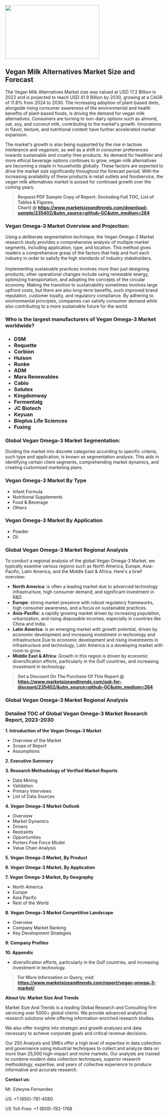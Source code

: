 <p><img class="alignnone size-medium wp-image-20088" src="https://ffe5etoiles.com/wp-content/uploads/2024/12/MST1-300x171.png" alt="" width="300" height="171" /></p><h2>Vegan Milk Alternatives Market Size and Forecast</h2><p>The Vegan Milk Alternatives Market size was valued at USD 17.2 Billion in 2022 and is projected to reach USD 41.9 Billion by 2030, growing at a CAGR of 11.8% from 2024 to 2030. The increasing adoption of plant-based diets, alongside rising consumer awareness of the environmental and health benefits of plant-based foods, is driving the demand for vegan milk alternatives. Consumers are turning to non-dairy options such as almond, oat, soy, and coconut milk, contributing to the market's growth. Innovations in flavor, texture, and nutritional content have further accelerated market expansion.</p><p>The market's growth is also being supported by the rise in lactose intolerance and veganism, as well as a shift in consumer preferences towards sustainable and cruelty-free products. As demand for healthier and more ethical beverage options continues to grow, vegan milk alternatives are becoming a staple in households globally. These factors are expected to drive the market size significantly throughout the forecast period. With the increasing availability of these products in retail outlets and foodservice, the vegan milk alternatives market is poised for continued growth over the coming years.</p></p><blockquote id="" class=""><strong>Request PDF Sample Copy of Report: (Including Full TOC, List of Tables &amp; Figures, Chart)&nbsp;@&nbsp;<strong><a href="https://www.marketsizeandtrends.com/download-sample/235402/&utm_source=github-GC&utm_medium=264" target="_blank">https://www.marketsizeandtrends.com/download-sample/235402/&utm_source=github-GC&utm_medium=264</a></strong></strong></blockquote><h3 id="" class="">Vegan Omega-3 Market&nbsp;Overview and Projection:</h3><p id="" class="">Using a deliberate segmentation technique, the Vegan Omega-3 Market research study provides a comprehensive analysis of multiple market segments, including application, type, and location. This method gives readers a comprehensive grasp of the factors that help and hurt each industry in order to satisfy the high standards of industry stakeholders. <br /> <br />Implementing sustainable practices involves more than just designing products; other operational changes include using renewable energy, optimizing transportation, and adopting the concepts of the circular economy. Making the transition to sustainability sometimes involves large upfront costs, but there are also long-term benefits, such improved brand reputation, customer loyalty, and regulatory compliance. By adhering to environmental principles, companies can satisfy consumer demand while also contributing to a more sustainable future for the world.</p><h3 id="" class="">Who is the largest manufacturers of&nbsp;Vegan Omega-3 Market worldwide?</h3><h3 class=""><p><ul><li>DSM </li><li> Roquette </li><li> Corbion </li><li> Huison </li><li> Runke </li><li> ADM </li><li> Mara Renewables </li><li> Cabio </li><li> Solutex </li><li> Kingdomway </li><li> Fermentalg </li><li> JC Biotech </li><li> Keyuan </li><li> Bioplus Life Sciences </li><li> Fuxing</li></ul></p></h3><h3 id="" class="">Global&nbsp;Vegan Omega-3 Market Segmentation:</h3><p id="" class="">Dividing the market into discrete categories according to specific criteria, such type and application, is known as segmentation analysis. This aids in identifying certain client segments, comprehending market dynamics, and creating customized marketing plans.</p><h3 id="" class="">Vegan Omega-3 Market&nbsp;By Type</h3><p><p><ul><li>Infant Formula</li><li> Nutritional Supplements</li><li> Food & Beverage</li><li> Others</p></li></ul></p></p><h3 id="" class="">Vegan Omega-3 Market&nbsp;By Application</h3><p class=""><p><ul><li>Powder</li><li> Oil</li></ul></p></p><h3 id="" class="">Global Vegan Omega-3 Market Regional Analysis</h3><p id="" class="">To conduct a regional analysis of the global Vegan Omega-3 Market, we typically examine various regions such as North America, Europe, Asia-Pacific, Latin America, and the Middle East &amp; Africa. Here's a brief overview:</p><ul><li><strong>North America</strong>: is often a leading market due to advanced technology infrastructure, high consumer demand, and significant investment in R&amp;D.</li><li><strong>Europe</strong>: strong market presence with robust regulatory frameworks, high consumer awareness, and a focus on sustainable practices.</li><li><strong>Asia-Pacific</strong>: a rapidly growing market driven by increasing population, urbanization, and rising disposable incomes, especially in countries like China and India.</li><li><strong>Latin America</strong>: is an emerging market with growth potential, driven by economic development and increasing investment in technology and infrastructure.Due to economic development and rising investments in infrastructure and technology, Latin America is a developing market with room to grow.</li><li><strong>Middle East &amp; Africa</strong>: Growth in this region is driven by economic diversification efforts, particularly in the Gulf countries, and increasing investment in technology.</li></ul><blockquote id="" class=""><strong>Get a Discount On The Purchase Of This Report @ <strong><a href="https://www.marketsizeandtrends.com/ask-for-discount/235402/&utm_source=github-GC&utm_medium=264" target="_blank">https://www.marketsizeandtrends.com/ask-for-discount/235402/&utm_source=github-GC&utm_medium=264</a></strong></strong></blockquote><h3 id="" class="">Global Vegan Omega-3 Market Regional Analysis</h3><h3 id="" class="">Detailed TOC of Global Vegan Omega-3 Market Research Report, 2023-2030</h3><p id="" class=""><strong>1. Introduction of the Vegan Omega-3 Market</strong></p><ul><li>Overview of the Market</li><li>Scope of Report</li><li>Assumptions</li></ul><p id="" class=""><strong>2. Executive Summary</strong></p><p id="" class=""><strong>3. Research Methodology of Verified Market Reports</strong></p><ul><li>Data Mining</li><li>Validation</li><li>Primary Interviews</li><li>List of Data Sources</li></ul><p id="" class=""><strong>4. Vegan Omega-3 Market Outlook</strong></p><ul><li>Overview</li><li>Market Dynamics</li><li>Drivers</li><li>Restraints</li><li>Opportunities</li><li>Porters Five Force Model</li><li>Value Chain Analysis</li></ul><p id="" class=""><strong>5. Vegan Omega-3 Market, By Product</strong></p><p id="" class=""><strong>6. Vegan Omega-3 Market, By Application</strong></p><p id="" class=""><strong>7. Vegan Omega-3 Market, By Geography</strong></p><ul><li>North America</li><li>Europe</li><li>Asia Pacific</li><li>Rest of the World</li></ul><p id="" class=""><strong>8. Vegan Omega-3 Market Competitive Landscape</strong></p><ul><li>Overview</li><li>Company Market Ranking</li><li>Key Development Strategies</li></ul><p id="" class=""><strong>9. Company Profiles</strong></p><p id="" class=""><strong>10. Appendix</strong></p><ul><li>diversification efforts, particularly in the Gulf countries, and increasing investment in technology.</li></ul><blockquote id="" class=""><strong>For More Information or Query, visit <strong><strong><a href="https://www.marketsizeandtrends.com/report/vegan-omega-3-market/" target="_blank">https://www.marketsizeandtrends.com/report/vegan-omega-3-market/</a></strong></strong></strong></blockquote><p id="" class=""><strong>About Us: Market Size And Trends</strong></p><p id="" class="">Market Size And Trends is a leading Global Research and Consulting firm servicing over 5000+ global clients. We provide advanced analytical research solutions while offering information-enriched research studies.</p><p id="" class="">We also offer insights into strategic and growth analyses and data necessary to achieve corporate goals and critical revenue decisions.</p><p id="" class="">Our 250 Analysts and SMEs offer a high level of expertise in data collection and governance using industrial techniques to collect and analyze data on more than 25,000 high-impact and niche markets. Our analysts are trained to combine modern data collection techniques, superior research methodology, expertise, and years of collective experience to produce informative and accurate research.</p><p id="" class=""><strong>Contact us:</strong></p><p id="" class="">Mr. Edwyne Fernandes</p><p id="" class="">US: +1 (650)-781-4080</p><p id="" class="">US Toll-Free: +1 (800)-782-1768</p>
